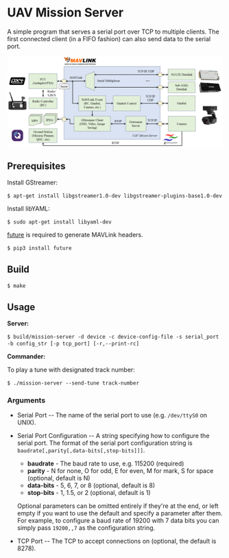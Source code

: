 # UAV Mission Server

A simple program that serves a serial port over TCP to multiple clients. The first connected
client (in a FIFO fashion) can also send data to the serial port.

![architecture diagram](docs/arch.png?raw=true)

## Prerequisites

Install GStreamer:
```shell
$ apt-get install libgstreamer1.0-dev libgstreamer-plugins-base1.0-dev
```

Install libYAML:
```
$ sudo apt-get install libyaml-dev
```

[future](https://pypi.org/project/future/) is required to generate MAVLink headers.
```shell
$ pip3 install future
```

## Build

```shell
$ make
```

## Usage

**Server:**

```shell
$ build/mission-server -d device -c device-config-file -s serial_port -b config_str [-p tcp_port] [-r,--print-rc]
```

**Commander:**

To play a tune with designated track number:

```
$ ./mission-server --send-tune track-number
```

### Arguments

* Serial Port -- The name of the serial port to use (e.g. `/dev/ttyS0` on UNIX).

* Serial Port Configuration -- A string specifying how to configure the serial port. The format of
    the serial port configuration string is `baudrate[,parity[,data-bits[,stop-bits]]]`.

    * **baudrate** - The baud rate to use, e.g. 115200 (required)
    * **parity** - N for none, O for odd, E for even, M for mark, S for space (optional, default is N)
    * **data-bits** - 5, 6, 7, or 8 (optional, default is 8)
    * **stop-bits** - 1, 1.5, or 2 (optional, default is 1)

    Optional parameters can be omitted entirely if they're at the end, or left empty if you want to use
    the default and specify a parameter after them. For example, to configure a baud rate of 19200 with 7
    data bits you can simply pass `19200,,7` as the configuration string.

* TCP Port -- The TCP to accept connections on (optional, the default is 8278).
